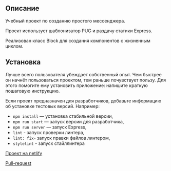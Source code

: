 ## Описание

Учебный проект по созданию простого мессенджера.

Проект использует шаблонизатор PUG и раздачу статики Express.

Реализован класс Block для создания компонентов с жизненным циклом.

## Установка

Лучше всего пользователя убеждает собственный опыт. Чем быстрее он начнёт пользоваться проектом, тем раньше почувствует пользу. Для этого помогите ему установить приложение: напишите краткую пошаговую инструкцию.

Если проект предназначен для разработчиков, добавьте информацию об установке тестовых версий. Например:

- `npm install` — установка стабильной версии,
- `npm run start` — запуск версии для разработчика,
- `npm run server` — запуск Express,
- `lint` - запуск проверки линтера,
- `lint: fix`- запуск правки файлов линтером,
- `stylelint` - запуск стайллинтера

[Проект на netlify](https://epic-archimedes-a4c2f2.netlify.app)

[Pull-request](https://github.com/mikhailbys/middle.messenger.praktikum.yandex/pull/2)



